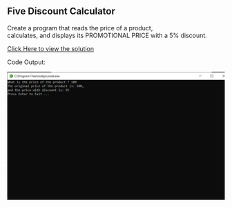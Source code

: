 ## Five Discount Calculator

Create a program that reads the price of a product,<br>
calculates, and displays its PROMOTIONAL PRICE with a 5% discount.

[Click Here to view the solution](https://github.com/davi-p-oliveira-11/JavaScriptCodeHub/blob/main/Challenges/Five-Discount/solution.js)

Code Output:

![Output](https://github.com/davi-p-oliveira-11/JavaScriptCodeHub/blob/main/Challenges/Five-Discount/screenshot.png)
